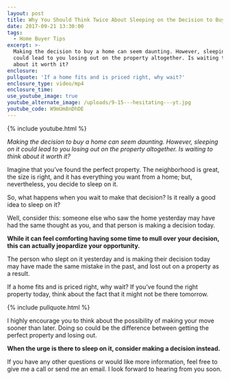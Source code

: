 ```yaml
---
layout: post
title: Why You Should Think Twice About Sleeping on the Decision to Buy
date: 2017-09-21 13:30:00
tags:
  - Home Buyer Tips
excerpt: >-
  Making the decision to buy a home can seem daunting. However, sleeping on it
  could lead to you losing out on the property altogether. Is waiting to think
  about it worth it?
enclosure:
pullquote: 'If a home fits and is priced right, why wait?'
enclosure_type: video/mp4
enclosure_time:
use_youtube_image: true
youtube_alternate_image: /uploads/9-15---hesitating---yt.jpg
youtube_code: W9mUm8nDhDE
---
```



{% include youtube.html %}

*Making the decision to buy a home can seem daunting. However, sleeping on it could lead to you losing out on the property altogether. Is waiting to think about it worth it?*

Imagine that you’ve found the perfect property. The neighborhood is great, the size is right, and it has everything you want from a home; but, nevertheless, you decide to sleep on it.

So, what happens when you wait to make that decision? Is it really a good idea to sleep on it?

Well, consider this: someone else who saw the home yesterday may have had the same thought as you, and that person is making a decision today.

**While it can feel comforting having some time to mull over your decision, this can actually jeopardize your opportunity.**

The person who slept on it yesterday and is making their decision today may have made the same mistake in the past, and lost out on a property as a result.

If a home fits and is priced right, why wait? If you’ve found the right property today, think about the fact that it might not be there tomorrow.<br>

{% include pullquote.html %}

I highly encourage you to think about the possibility of making your move sooner than later. Doing so could be the difference between getting the perfect property and losing out.

**When the urge is there to sleep on it, consider making a decision instead.**

If you have any other questions or would like more information, feel free to give me a call or send me an email. I look forward to hearing from you soon.<br>